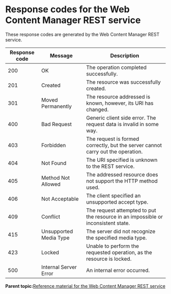 # Response codes for the Web Content Manager REST service 

These response codes are generated by the Web Content Manager REST service.

|Response code|Message|Description|
|-------------|-------|-----------|
|200|OK|The operation completed successfully.|
|201|Created|The resource was successfully created.|
|301|Moved Permanently|The resource addressed is known, however, its URI has changed.|
|400|Bad Request|Generic client side error. The request data is invalid in some way.|
|403|Forbidden|The request is formed correctly, but the server cannot carry out the operation.|
|404|Not Found|The URI specified is unknown to the REST service.|
|405|Method Not Allowed|The addressed resource does not support the HTTP method used.|
|406|Not Acceptable|The client specified an unsupported accept type.|
|409|Conflict|The request attempted to put the resource in an impossible or inconsistent state.|
|415|Unsupported Media Type|The server did not recognize the specified media type.|
|423|Locked|Unable to perform the requested operation, as the resource is locked.|
|500|Internal Server Error|An internal error occurred.|

**Parent topic:**[Reference material for the Web Content Manager REST service ](../wcm/wcm_rest_ref.md)

